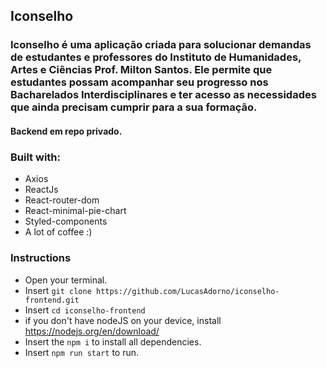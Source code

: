 ## Iconselho

### Iconselho é uma aplicação criada para solucionar demandas de estudantes e professores do Instituto de Humanidades, Artes e Ciências Prof. Milton Santos. Ele permite que estudantes possam acompanhar seu progresso nos Bacharelados Interdisciplinares e ter acesso as necessidades que ainda precisam cumprir para a sua formação.

#### Backend em repo privado.

### Built with:
- Axios
- ReactJs
- React-router-dom
- React-minimal-pie-chart
- Styled-components
- A lot of coffee :)

### Instructions
- Open your terminal.
- Insert `git clone https://github.com/LucasAdorno/iconselho-frontend.git`
- Insert `cd iconselho-frontend`
- if you don't have nodeJS on your device, install https://nodejs.org/en/download/
- Insert the `npm i` to install all dependencies.
- Insert `npm run start` to run.
